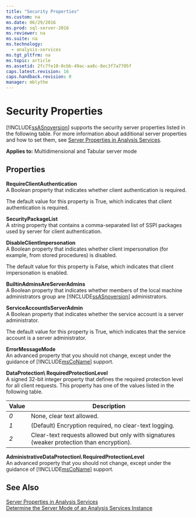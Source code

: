 ```yaml
---
title: "Security Properties"
ms.custom: na
ms.date: 06/29/2016
ms.prod: sql-server-2016
ms.reviewer: na
ms.suite: na
ms.technology: 
  - analysis-services
ms.tgt_pltfrm: na
ms.topic: article
ms.assetid: 2fc7fe10-0cbb-49ac-aa8c-8ec3f7a7705f
caps.latest.revision: 16
caps.handback.revision: 0
manager: mblythe
---
```

# Security Properties
[!INCLUDE[ssASnoversion](../../Topics/TopicNameContainA/tokens/ssASnoversion_md.md)] supports the security server properties listed in the following table. For more information about additional server properties and how to set them, see [Server Properties in Analysis Services](../../Topics/TopicNameNotContainA/Server-Properties-in-Analysis-Services.md).  
  
 **Applies to:** Multidimensional and Tabular server mode  
  
## Properties  
 **RequireClientAuthentication**  
 A Boolean property that indicates whether client authentication is required.  
  
 The default value for this property is True, which indicates that client authentication is required.  
  
 **SecurityPackageList**  
 A string property that contains a comma-separated list of SSPI packages used by server for client authentication.  
  
 **DisableClientImpersonation**  
 A Boolean property that indicates whether client impersonation (for example, from stored procedures) is disabled.  
  
 The default value for this property is False, which indicates that client impersonation is enabled.  
  
 **BuiltinAdminsAreServerAdmins**  
 A Boolean property that indicates whether members of the local machine administrators group are [!INCLUDE[ssASnoversion](../../Topics/TopicNameContainA/tokens/ssASnoversion_md.md)] administrators.  
  
 **ServiceAccountIsServerAdmin**  
 A Boolean property that indicates whether the service account is a server administrator.  
  
 The default value for this property is True, which indicates that the service account is a server administrator.  
  
 **ErrorMessageMode**  
 An advanced property that you should not change, except under the guidance of [!INCLUDE[msCoName](../../Topics/TopicNameContainA/tokens/msCoName_md.md)] support.  
  
 **DataProtection\ RequiredProtectionLevel**  
 A signed 32-bit integer property that defines the required protection level for all client requests. This property has one of the values listed in the following table.  
  
|Value|Description|  
|-----------|-----------------|  
|*0*|None, clear text allowed.|  
|*1*|(Default) Encryption required, no clear-text logging.|  
|*2*|Clear-text requests allowed but only with signatures (weaker protection than encryption).|  
  
 **AdministrativeDataProtection\ RequiredProtectionLevel**  
 An advanced property that you should not change, except under the guidance of [!INCLUDE[msCoName](../../Topics/TopicNameContainA/tokens/msCoName_md.md)] support.  
  
## See Also  
 [Server Properties in Analysis Services](../../Topics/TopicNameNotContainA/Server-Properties-in-Analysis-Services.md)   
 [Determine the Server Mode of an Analysis Services Instance](../../Topics/TopicNameNotContainA/Determine-the-Server-Mode-of-an-Analysis-Services-Instance.md)